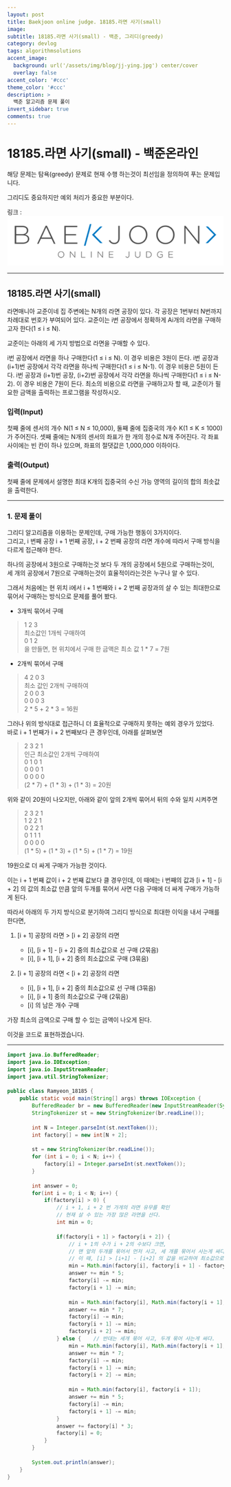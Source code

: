 ```yaml
---
layout: post
title: Baekjoon online judge. 18185.라면 사기(small)
image: 
subtitle: 18185.라면 사기(small) - 백준, 그리디(greedy)
category: devlog
tags: algorithmsolutions
accent_image: 
  background: url('/assets/img/blog/jj-ying.jpg') center/cover
  overlay: false
accent_color: '#ccc'
theme_color: '#ccc'
description: >
  백준 알고리즘 문제 풀이
invert_sidebar: true
comments: true
---
```


# 18185.라면 사기(small) - 백준온라인

해당 문제는 탐욕(greedy) 문제로 현재 수행 하는것이 최선임을 정의하여 푸는 문제입니다.

그리디도 중요하지만 예외 처리가 중요한 부분이다.

링크 :
[![image](/assets/img/algo_img/baekjoon_logo.png)](https://www.acmicpc.net/problem/18185)

---

## 18185\.라면 사기(small)

라면매니아 교준이네 집 주변에는 N개의 라면 공장이 있다. 각 공장은 1번부터 N번까지 차례대로 번호가 부여되어 있다. 교준이는 i번 공장에서 정확하게 Ai개의 라면을 구매하고자 한다(1 ≤ i ≤ N).

교준이는 아래의 세 가지 방법으로 라면을 구매할 수 있다.

i번 공장에서 라면을 하나 구매한다(1 ≤ i ≤ N). 이 경우 비용은 3원이 든다.
i번 공장과 (i+1)번 공장에서 각각 라면을 하나씩 구매한다(1 ≤ i ≤ N-1). 이 경우 비용은 5원이 든다.
i번 공장과 (i+1)번 공장, (i+2)번 공장에서 각각 라면을 하나씩 구매한다(1 ≤ i ≤ N-2). 이 경우 비용은 7원이 든다.
최소의 비용으로 라면을 구매하고자 할 때, 교준이가 필요한 금액을 출력하는 프로그램을 작성하시오.

### 입력(Input)

첫째 줄에 센서의 개수 N(1 ≤ N ≤ 10,000), 둘째 줄에 집중국의 개수 K(1 ≤ K ≤ 1000)가 주어진다. 셋째 줄에는 N개의 센서의 좌표가 한 개의 정수로 N개 주어진다. 각 좌표 사이에는 빈 칸이 하나 있으며, 좌표의 절댓값은 1,000,000 이하이다.

### 출력(Output)

첫째 줄에 문제에서 설명한 최대 K개의 집중국의 수신 가능 영역의 길이의 합의 최솟값을 출력한다.

---

### 1\. 문제 풀이
그리디 알고리즘을 이용하는 문제인데, 구매 가능한 행동이 3가지이다. <br>
그리고, i 번째 공장 i + 1 번째 공장, i + 2 번째 공장의 라면 개수에 따라서 구매 방식을 다르게 접근해야 한다. <br>

하나의 공장에서 3원으로 구매하는것 보다 두 개의 공장에서 5원으로 구매하는것이, <br>
세 개의 공장에서 7원으로 구매하는것이 효율적이라는것은 누구나 알 수 있다. <br>

그래서 처음에는 현 위치 i에서 i + 1 번째와 i + 2 번째 공장과의 살 수 있는 최대한으로 묶어서 구매하는 방식으로 문제를 풀어 봤다.

 - 3개씩 묶어서 구매
> 1 2 3 <br>
> 최소값인 1개씩 구매하여 <br>
> 0 1 2 <br>
> 을 만들면, 현 위치에서 구매 한 금액은 최소 값 1 * 7 = 7원 <br>

 - 2개씩 묶어서 구매
> 4 2 0 3 <br>
> 최소 값인 2개씩 구매하여 <br>
> 2 0 0 3 <br>
> 0 0 0 3 <br>
> 2 * 5 + 2 * 3 = 16원


그러나 위의 방식대로 접근하니 더 효율적으로 구매하지 못하는 예외 경우가 있었다. <br>
바로 i + 1 번째가 i + 2 번째보다 큰 경우인데, 아래를 살펴보면

> 2 3 2 1 <br>
> 인근 최소값인 2개씩 구매하여 <br>
> 0 1 0 1 <br>
> 0 0 0 1 <br>
> 0 0 0 0 <br>
> (2 * 7) + (1 * 3) + (1 * 3) = 20원 <br>

위와 같이 20원이 나오지만, 아래와 같이 앞의 2개씩 묶어서 뒤의 수와 일치 시켜주면
> 2 3 2 1 <br>
> 1 2 2 1 <br>
> 0 2 2 1 <br>
> 0 1 1 1 <br>
> 0 0 0 0 <br>
> (1 * 5) + (1 * 3) + (1 * 5) + (1 * 7) = 19원

19원으로 더 싸게 구매가 가능한 것이다. <br>

이는 i + 1 번째 값이 i + 2 번째 값보다 클 경우인데, 이 때에는 i 번째의 값과 [i + 1] - [i + 2] 의 값의 최소값 만큼 앞의 두개를 묶어서 사면 다음 구매에 더 싸게 구매가 가능하게 된다.

따라서 아래의 두 가지 방식으로 분기하여 그리디 방식으로 최대한 이익을 내서 구매를 한다면,

1. [i + 1] 공장의 라면 > [i + 2] 공장의 라면 <br>
    - [i], [i + 1] - [i + 2] 중의 최소값으로 선 구매 (2묶음) <br>
    - [i], [i + 1], [i + 2] 중의 최소값으로 구매 (3묶음) <br>
2. [i + 1] 공장의 라면 < [i + 2] 공장의 라면 <br>
    - [i], [i + 1], [i + 2] 중의 최소값으로 선 구매 (3묶음) <br>
    - [i], [i + 1] 중의 최소값으로 구매 (2묶음) <br>

    + [i] 의 남은 개수 구매

가장 최소의 금액으로 구매 할 수 있는 금액이 나오게 된다.


이것을 코드로 표현하겠습니다.

---

```java
import java.io.BufferedReader;
import java.io.IOException;
import java.io.InputStreamReader;
import java.util.StringTokenizer;

public class Ramyeon_18185 {
    public static void main(String[] args) throws IOException {
        BufferedReader br = new BufferedReader(new InputStreamReader(System.in));
        StringTokenizer st = new StringTokenizer(br.readLine());

        int N = Integer.parseInt(st.nextToken());
        int factory[] = new int[N + 2];

        st = new StringTokenizer(br.readLine());
        for (int i = 0; i < N; i++) {
            factory[i] = Integer.parseInt(st.nextToken());
        }

        int answer = 0;
        for(int i = 0; i < N; i++) {
            if(factory[i] > 0) {
                // i + 1, i + 2 번 가게의 라면 유무를 확인
                // 현재 살 수 있는 가장 많은 라면을 산다.
                int min = 0;

                if(factory[i + 1] > factory[i + 2]) {
                    // i + 1의 수가 i + 2의 수보다 크면,
                    // 맨 앞의 두개를 묶어서 먼저 사고, 세 개를 묶어서 사는게 싸다.
                    // 이 때, [i] > [i+1] - [i+2] 의 값을 비교하여 최소값으로 구매
                    min = Math.min(factory[i], factory[i + 1] - factory[i + 2]);
                    answer += min * 5;
                    factory[i] -= min;
                    factory[i + 1] -= min;

                    min = Math.min(factory[i], Math.min(factory[i + 1], factory[i + 2]));
                    answer += min * 7;
                    factory[i] -= min;
                    factory[i + 1] -= min;
                    factory[i + 2] -= min;
                } else {    // 반대는 세개 묶어 사고, 두개 묶어 사는게 싸다.
                    min = Math.min(factory[i], Math.min(factory[i + 1], factory[i + 2]));
                    answer += min * 7;
                    factory[i] -= min;
                    factory[i + 1] -= min;
                    factory[i + 2] -= min;

                    min = Math.min(factory[i], factory[i + 1]);
                    answer += min * 5;
                    factory[i] -= min;
                    factory[i + 1] -= min;
                }
                answer += factory[i] * 3;
                factory[i] = 0;
            }
        }

        System.out.println(answer);
    }
}

```